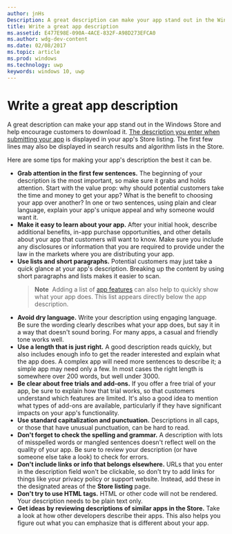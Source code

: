 ---author: jnHsDescription: A great description can make your app stand out in the Windows Store and help encourage customers to download it.title: Write a great app descriptionms.assetid: E477E98E-090A-4ACE-832F-A98D273EFCA0ms.author: wdg-dev-contentms.date: 02/08/2017ms.topic: articlems.prod: windowsms.technology: uwpkeywords: windows 10, uwp---# Write a great app descriptionA great description can make your app stand out in the Windows Store and help encourage customers to download it. [The description you enter when submitting your app](create-app-store-listings.md#description) is displayed in your app's Store listing. The first few lines may also be displayed in search results and algorithm lists in the Store.Here are some tips for making your app's description the best it can be.-   **Grab attention in the first few sentences.** The beginning of your description is the most important, so make sure it grabs and holds attention. Start with the value prop: why should potential customers take the time and money to get your app? What is the benefit to choosing your app over another? In one or two sentences, using plain and clear language, explain your app's unique appeal and why someone would want it.-   **Make it easy to learn about your app.** After your initial hook, describe additional benefits, in-app purchase opportunities, and other details about your app that customers will want to know. Make sure you include any disclosures or information that you are required to provide under the law in the markets where you are distributing your app.-   **Use lists and short paragraphs.** Potential customers may just take a quick glance at your app's description. Breaking up the content by using short paragraphs and lists makes it easier to scan.    > **Note**  Adding a list of [app features](create-app-store-listings.md#app-features) can also help to quickly show what your app does. This list appears directly below the app description.-   **Avoid dry language.** Write your description using engaging language. Be sure the wording clearly describes what your app does, but say it in a way that doesn't sound boring. For many apps, a casual and friendly tone works well.-   **Use a length that is just right.** A good description reads quickly, but also includes enough info to get the reader interested and explain what the app does. A complex app will need more sentences to describe it; a simple app may need only a few. In most cases the right length is somewhere over 200 words, but well under 3000.-   **Be clear about free trials and add-ons.** If you offer a free trial of your app, be sure to explain how that trial works, so that customers understand which features are limited. It's also a good idea to mention what types of add-ons are available, particularly if they have significant impacts on your app's functionality.-   **Use standard capitalization and punctuation.** Descriptions in all caps, or those that have unusual punctuation, can be hard to read.-   **Don't forget to check the spelling and grammar.** A description with lots of misspelled words or mangled sentences doesn't reflect well on the quality of your app. Be sure to review your description (or have someone else take a look) to check for errors.-   **Don't include links or info that belongs elsewhere.** URLs that you enter in the description field won't be clickable, so don't try to add links for things like your privacy policy or support website. Instead, add these in the designated areas of the **Store listing** page.-   **Don't try to use HTML tags.** HTML or other code will not be rendered. Your description needs to be plain text only.-   **Get ideas by reviewing descriptions of similar apps in the Store.** Take a look at how other developers describe their apps. This also helps you figure out what you can emphasize that is different about your app.  